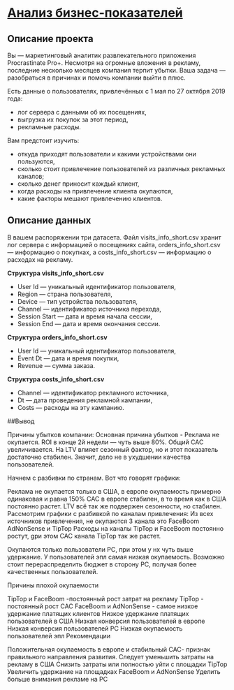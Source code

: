 # [Анализ бизнес-показателей](https://github.com/GarnetsAleksandr/yandex_praktikum/blob/main/6%20%D0%90%D0%BD%D0%B0%D0%BB%D0%B8%D0%B7%20%D0%B1%D0%B8%D0%B7%D0%BD%D0%B5%D1%81-%D0%BF%D0%BE%D0%BA%D0%B0%D0%B7%D0%B0%D1%82%D0%B5%D0%BB%D0%B5%D0%B9/garnets_m2_p2_v3.ipynb)


## Описание проекта

Вы — маркетинговый аналитик развлекательного приложения Procrastinate Pro+. Несмотря на огромные вложения в рекламу, последние несколько месяцев компания терпит убытки. Ваша задача — разобраться в причинах и помочь компании выйти в плюс.

Есть данные о пользователях, привлечённых с 1 мая по 27 октября 2019 года:
- лог сервера с данными об их посещениях,
- выгрузка их покупок за этот период,
- рекламные расходы.

Вам предстоит изучить:

- откуда приходят пользователи и какими устройствами они пользуются,
- сколько стоит привлечение пользователей из различных рекламных каналов;
- сколько денег приносит каждый клиент,
- когда расходы на привлечение клиента окупаются,
- какие факторы мешают привлечению клиентов.


## Описание данных

В вашем распоряжении три датасета. Файл visits_info_short.csv хранит лог сервера с информацией о посещениях сайта, orders_info_short.csv — информацию о покупках, а costs_info_short.csv — информацию о расходах на рекламу.

**Структура visits_info_short.csv**

- User Id — уникальный идентификатор пользователя,
- Region — страна пользователя,
- Device — тип устройства пользователя,
- Channel — идентификатор источника перехода,
- Session Start — дата и время начала сессии,
- Session End — дата и время окончания сессии.

**Структура orders_info_short.csv**

- User Id — уникальный идентификатор пользователя,
- Event Dt — дата и время покупки,
- Revenue — сумма заказа.

**Структура costs_info_short.csv**

- Channel — идентификатор рекламного источника,
- Dt — дата проведения рекламной кампании,
- Costs — расходы на эту кампанию.

##Вывод

Причины убытков компании: Основная причина убытков - Реклама не окупается. ROI в конце 2й недели — чуть выше 80%. Общий САС увеличивается. На LTV влияет сезонный фактор, но и этот показатель достаточно стабилен. Значит, дело не в ухудшении качества пользователей.

Начнем с разбивки по странам. Вот что говорят графики:

Реклама не окупается только в США, в европе окупаемость примерно одинаковая и равна 150%
САС в европе стабилен, в то время как в США постоянно растет.
LTV всё так же подвержен сезонности, но стабилен.
Рассмотрим графики с разбивкой по каналам привлечения: Из всех источников привлечения, не окупаются 3 канала это FaceBoom AdNonSense и TipTop Расходы на каналы TipTop и FaceBoom постоянно ростут, gри этом САС канала TipTop так же растет.

Окупаются только пользователи РС, при этом у нх чуть выше удержание. У пользователей эпл самая низкая окупаемость. Возможно стоит перераспределить бюджет в сторону РС, получая более качественных пользователей.

Причины плохой окупаемости

TipTop и FaceBoom -постоянный рост затрат на рекламу
TipTop - постоянный рост САС
FaceBoom и AdNonSense - самое низкое удержание платящих клиентов
Низкое удержание платящих пользователей в США
Низкая конверсия пользователей в европе
Низкая конверсия пользователей РС
Низкая окупаемость пользователей эпл
Рекомендации

Положительная окупаемость в европе и стабильный САС- признак правильного направления развития.
Следует уменьшить затраты на рекламу в США
Снизить затраты или полностью уйти с площадки TipTop
Увеличить удержание на площадках FaceBoom и AdNonSense
Уделить больше внимания рекламе на РС
